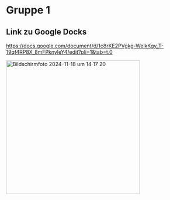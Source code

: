 # Gruppe 1



## Link zu Google Docks

https://docs.google.com/document/d/1c8rKE2PVgkg-WelkKgy_T-19qf4RP8X_8mFPknyleY4/edit?pli=1&tab=t.0




<img width="366" alt="Bildschirmfoto 2024-11-18 um 14 17 20" src="https://github.com/user-attachments/assets/1b5020bb-dab0-429c-abd9-d089e27da509">
